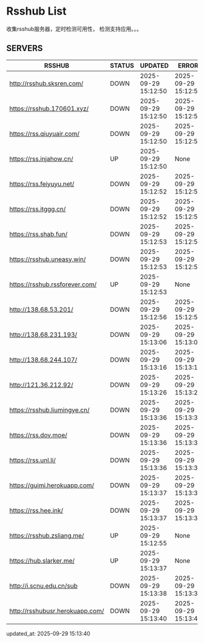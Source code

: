# Rsshub List

收集rsshub服务器，定时检测可用性， 检测支持应用。。。


## SERVERS

|  RSSHUB   | STATUS  | UPDATED  | ERROR  | TWITTER |  
|  ----  | ----  | ----  | ----  | ---- |  
| http://rsshub.sksren.com/ | DOWN | 2025-09-29 15:12:50 | 2025-09-29 15:12:50 |  
| https://rsshub.170601.xyz/ | DOWN | 2025-09-29 15:12:50 | 2025-09-29 15:12:50 |  
| https://rss.qiuyuair.com/ | DOWN | 2025-09-29 15:12:50 | 2025-09-29 15:12:50 |  
| https://rss.injahow.cn/ | UP | 2025-09-29 15:12:50 | None ||  
| https://rss.feiyuyu.net/ | DOWN | 2025-09-29 15:12:52 | 2025-09-29 15:12:52 |  
| https://rss.itggg.cn/ | DOWN | 2025-09-29 15:12:52 | 2025-09-29 15:12:52 |  
| https://rss.shab.fun/ | DOWN | 2025-09-29 15:12:53 | 2025-09-29 15:12:53 |  
| https://rsshub.uneasy.win/ | DOWN | 2025-09-29 15:12:53 | 2025-09-29 15:12:53 |  
| https://rsshub.rssforever.com/ | UP | 2025-09-29 15:12:53 | None ||  
| http://138.68.53.201/ | DOWN | 2025-09-29 15:12:56 | 2025-09-29 15:12:56 |  
| http://138.68.231.193/ | DOWN | 2025-09-29 15:13:06 | 2025-09-29 15:13:06 |  
| http://138.68.244.107/ | DOWN | 2025-09-29 15:13:16 | 2025-09-29 15:13:16 |  
| http://121.36.212.92/ | DOWN | 2025-09-29 15:13:26 | 2025-09-29 15:13:26 |  
| https://rsshub.liumingye.cn/ | DOWN | 2025-09-29 15:13:36 | 2025-09-29 15:13:36 |  
| https://rss.dov.moe/ | DOWN | 2025-09-29 15:13:36 | 2025-09-29 15:13:36 |  
| https://rss.unl.li/ | DOWN | 2025-09-29 15:13:36 | 2025-09-29 15:13:36 |  
| https://guimi.herokuapp.com/ | DOWN | 2025-09-29 15:13:37 | 2025-09-29 15:13:37 |  
| https://rss.hee.ink/ | DOWN | 2025-09-29 15:13:37 | 2025-09-29 15:13:37 |  
| https://rsshub.zsliang.me/ | UP | 2025-09-29 15:12:55 | None |OK|  
| https://hub.slarker.me/ | UP | 2025-09-29 15:13:37 | None ||  
| http://i.scnu.edu.cn/sub | DOWN | 2025-09-29 15:13:38 | 2025-09-29 15:13:38 |  
| http://rsshubusr.herokuapp.com/ | DOWN | 2025-09-29 15:13:40 | 2025-09-29 15:13:40 |  
  

updated_at: 2025-09-29 15:13:40  

